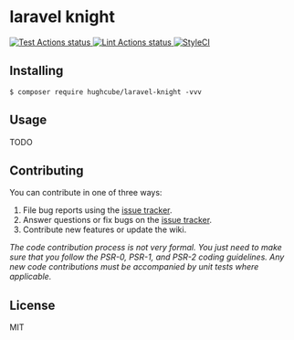 <h1> laravel knight </h1>

<p>
    <a href="https://github.com/hughcube-php/laravel-knight/actions?query=workflow%3ATest">
        <img src="https://github.com/hughcube-php/laravel-knight/workflows/Test/badge.svg" alt="Test Actions status">
    </a>
    <a href="https://github.com/hughcube-php/laravel-knight/actions?query=workflow%3ALint">
        <img src="https://github.com/hughcube-php/laravel-knight/workflows/Lint/badge.svg" alt="Lint Actions status">
    </a>
    <a href="https://styleci.io/repos/373508253">
        <img src="https://github.styleci.io/repos/373508253/shield?branch=master" alt="StyleCI">
    </a>
</p>

## Installing

```shell
$ composer require hughcube/laravel-knight -vvv
```

## Usage

TODO

## Contributing

You can contribute in one of three ways:

1. File bug reports using the [issue tracker](https://github.com/hughcube-php/package/issues).
2. Answer questions or fix bugs on the [issue tracker](https://github.com/hughcube-php/package/issues).
3. Contribute new features or update the wiki.

_The code contribution process is not very formal. You just need to make sure that you follow the PSR-0, PSR-1, and PSR-2 coding guidelines. Any new code contributions must be accompanied by unit tests where applicable._

## License

MIT